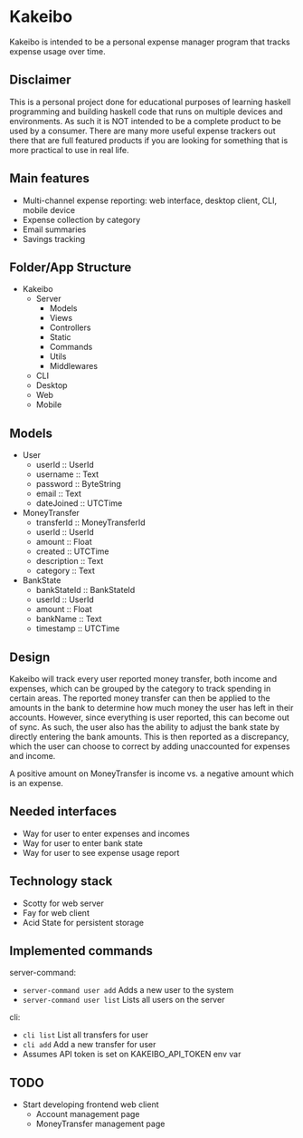 # Kakeibo

Kakeibo is intended to be a personal expense manager program that tracks expense usage over time.

## Disclaimer

This is a personal project done for educational purposes of learning haskell
programming and building haskell code that runs on multiple devices and
environments. As such it is NOT intended to be a complete product to be used by
a consumer. There are many more useful expense trackers out there that are full
featured products if you are looking for something that is more practical to
use in real life.

## Main features

- Multi-channel expense reporting: web interface, desktop client, CLI, mobile device
- Expense collection by category
- Email summaries
- Savings tracking

## Folder/App Structure

- Kakeibo
    - Server
        - Models
        - Views
        - Controllers
        - Static
        - Commands
        - Utils
        - Middlewares
    - CLI
    - Desktop
    - Web
    - Mobile

## Models

- User
    - userId :: UserId
    - username :: Text
    - password :: ByteString
    - email :: Text
    - dateJoined :: UTCTime
- MoneyTransfer
    - transferId :: MoneyTransferId
    - userId :: UserId
    - amount :: Float
    - created :: UTCTime
    - description :: Text
    - category :: Text
- BankState
    - bankStateId :: BankStateId
    - userId :: UserId
    - amount :: Float
    - bankName :: Text
    - timestamp :: UTCTime

## Design

Kakeibo will track every user reported money transfer, both income and
expenses, which can be grouped by the category to track spending in certain
areas. The reported money transfer can then be applied to the amounts in the
bank to determine how much money the user has left in their accounts. However,
since everything is user reported, this can become out of sync. As such, the
user also has the ability to adjust the bank state by directly entering the
bank amounts. This is then reported as a discrepancy, which the user can choose
to correct by adding unaccounted for expenses and income.

A positive amount on MoneyTransfer is income vs. a negative amount which is an expense.

## Needed interfaces

- Way for user to enter expenses and incomes
- Way for user to enter bank state
- Way for user to see expense usage report

## Technology stack

- Scotty for web server
- Fay for web client
- Acid State for persistent storage

## Implemented commands

server-command:

- `server-command user add` Adds a new user to the system
- `server-command user list` Lists all users on the server

cli:

- `cli list` List all transfers for user
- `cli add` Add a new transfer for user
- Assumes API token is set on KAKEIBO_API_TOKEN env var

## TODO

- Start developing frontend web client
   - Account management page
   - MoneyTransfer management page
